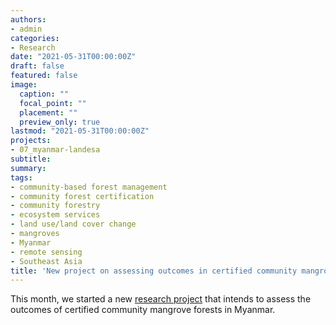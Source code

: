 ```yaml
---
authors:
- admin
categories:
- Research
date: "2021-05-31T00:00:00Z"
draft: false
featured: false
image:
  caption: ""
  focal_point: ""
  placement: ""
  preview_only: true
lastmod: "2021-05-31T00:00:00Z"
projects:
- 07_myanmar-landesa
subtitle:
summary:
tags:
- community-based forest management 
- community forest certification
- community forestry
- ecosystem services
- land use/land cover change
- mangroves
- Myanmar
- remote sensing
- Southeast Asia
title: 'New project on assessing outcomes in certified community mangrove forests.'
---
```

This month, we started a new [research project](https://dondealban.netlify.app/project/07_myanmar-landesa/) that intends to assess the outcomes of certified community mangrove forests in Myanmar.

